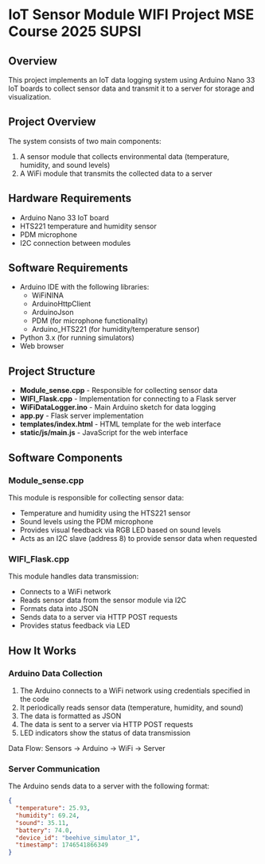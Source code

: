           
# IoT Sensor Module WIFI Project MSE Course  2025 SUPSI

## Overview
This project implements an IoT data logging system using Arduino Nano 33 IoT boards to collect sensor data and transmit it to a server for storage and visualization.

## Project Overview
The system consists of two main components:
1. A sensor module that collects environmental data (temperature, humidity, and sound levels)
2. A WiFi module that transmits the collected data to a server

## Hardware Requirements
- Arduino Nano 33 IoT board
- HTS221 temperature and humidity sensor
- PDM microphone
- I2C connection between modules

## Software Requirements
- Arduino IDE with the following libraries:
  - WiFiNINA
  - ArduinoHttpClient
  - ArduinoJson
  - PDM (for microphone functionality)
  - Arduino_HTS221 (for humidity/temperature sensor)
- Python 3.x (for running simulators)
- Web browser

## Project Structure
- **Module_sense.cpp** - Responsible for collecting sensor data
- **WIFI_Flask.cpp** - Implementation for connecting to a Flask server
- **WiFiDataLogger.ino** - Main Arduino sketch for data logging
- **app.py** - Flask server implementation
- **templates/index.html** - HTML template for the web interface
- **static/js/main.js** - JavaScript for the web interface

## Software Components

### Module_sense.cpp
This module is responsible for collecting sensor data:
- Temperature and humidity using the HTS221 sensor
- Sound levels using the PDM microphone
- Provides visual feedback via RGB LED based on sound levels
- Acts as an I2C slave (address 8) to provide sensor data when requested

### WIFI_Flask.cpp
This module handles data transmission:
- Connects to a WiFi network
- Reads sensor data from the sensor module via I2C
- Formats data into JSON
- Sends data to a server via HTTP POST requests
- Provides status feedback via LED

## How It Works
### Arduino Data Collection
1. The Arduino connects to a WiFi network using credentials specified in the code
2. It periodically reads sensor data (temperature, humidity, and sound)
3. The data is formatted as JSON
4. The data is sent to a server via HTTP POST requests
5. LED indicators show the status of data transmission

Data Flow: Sensors → Arduino → WiFi → Server

### Server Communication
The Arduino sends data to a server with the following format:
```json
{
  "temperature": 25.93,
  "humidity": 69.24,
  "sound": 35.11,
  "battery": 74.0,
  "device_id": "beehive_simulator_1",
  "timestamp": 1746541866349
}
```